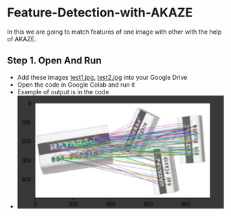 # Feature-Detection-with-AKAZE
In this we are going to match features of one image with other with the help of AKAZE.

Step 1. Open And Run
---------------------------------
* Add these images [test1.jpg](https://github.com/Shubham0Rajput/Feature-Detection-with-AKAZE/blob/master/test1.jpg), [test2.jpg](https://github.com/Shubham0Rajput/Feature-Detection-with-AKAZE/blob/master/test2.jpg) into your Google Drive
* Open the code in Google Colab and run it 
* Example of output is in the code
* ![RESULT](https://github.com/Shubham0Rajput/Feature-Detection-with-AKAZE/blob/master/result.png)
